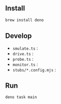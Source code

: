## Install

```bash
brew install deno
```

## Develop

- `smulate.ts` :
- `drive.ts` :
- `probe.ts` :
- `monitor.ts` :
- `stubs/*.config.mjs` :

## Run

```bash
deno task main
```